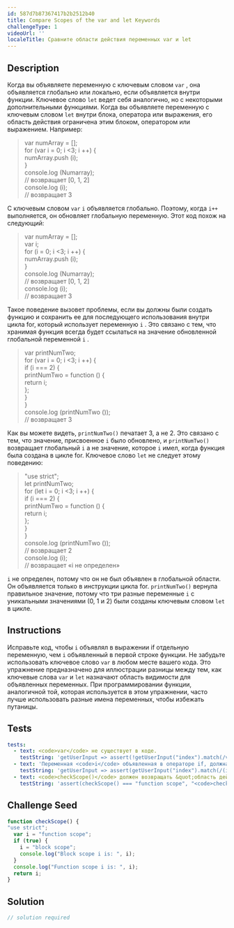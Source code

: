 ```yaml
---
id: 587d7b87367417b2b2512b40
title: Compare Scopes of the var and let Keywords
challengeType: 1
videoUrl: ''
localeTitle: Сравните области действия переменных var и let
---
```


## Description
<section id="description"> Когда вы объявляете переменную с ключевым словом <code>var</code> , она объявляется глобально или локально, если объявляется внутри функции. Ключевое слово <code>let</code> ведет себя аналогично, но с некоторыми дополнительными функциями. Когда вы объявляете переменную с ключевым словом <code>let</code> внутри блока, оператора или выражения, его область действия ограничена этим блоком, оператором или выражением. Например: <blockquote> var numArray = []; <br> for (var i = 0; i &lt;3; i ++) { <br> numArray.push (i); <br> } <br> console.log (Numarray); <br> // возвращает [0, 1, 2] <br> console.log (i); <br> // возвращает 3 </blockquote> С ключевым словом <code>var</code> <code>i</code> объявляется глобально. Поэтому, когда <code>i++</code> выполняется, он обновляет глобальную переменную. Этот код похож на следующий: <blockquote> var numArray = []; <br> var i; <br> for (i = 0; i &lt;3; i ++) { <br> numArray.push (i); <br> } <br> console.log (Numarray); <br> // возвращает [0, 1, 2] <br> console.log (i); <br> // возвращает 3 </blockquote> Такое поведение вызовет проблемы, если вы должны были создать функцию и сохранить ее для последующего использования внутри цикла for, который использует переменную <code>i</code> . Это связано с тем, что хранимая функция всегда будет ссылаться на значение обновленной глобальной переменной <code>i</code> . <blockquote> var printNumTwo; <br> for (var i = 0; i &lt;3; i ++) { <br> if (i === 2) { <br> printNumTwo = function () { <br> return i; <br> }; <br> } <br> } <br> console.log (printNumTwo ()); <br> // возвращает 3 </blockquote> Как вы можете видеть, <code>printNumTwo()</code> печатает 3, а не 2. Это связано с тем, что значение, присвоенное <code>i</code> было обновлено, и <code>printNumTwo()</code> возвращает глобальный <code>i</code> а не значение, которое <code>i</code> имел, когда функция была создана в цикле for. Ключевое слово <code>let</code> не следует этому поведению: <blockquote> "use strict"; <br> let printNumTwo; <br> for (let i = 0; i &lt;3; i ++) { <br> if (i === 2) { <br> printNumTwo = function () { <br> return i; <br> }; <br> } <br> } <br> console.log (printNumTwo ()); <br> // возвращает 2 <br> console.log (i); <br> // возвращает «i не определен» </blockquote> <code>i</code> не определен, потому что он не был объявлен в глобальной области. Он объявляется только в инструкции цикла for. <code>printNumTwo()</code> вернула правильное значение, потому что три разные переменные <code>i</code> с уникальными значениями (0, 1 и 2) были созданы ключевым словом <code>let</code> в цикле. </section>

## Instructions
<section id="instructions"> Исправьте код, чтобы <code>i</code> объявлял в выражении if отдельную переменную, чем <code>i</code> объявленный в первой строке функции. Не забудьте использовать ключевое слово <code>var</code> в любом месте вашего кода. Это упражнение предназначено для иллюстрации разницы между тем, как ключевые слова <code>var</code> и <code>let</code>  назначают область видимости для объявленных переменных. При программировании функции, аналогичной той, которая используется в этом упражнении, часто лучше использовать разные имена переменных, чтобы избежать путаницы. </section>

## Tests
<section id='tests'>

```yml
tests:
  - text: <code>var</code> не существует в коде.
    testString: 'getUserInput => assert(!getUserInput("index").match(/var/g),"<code>var</code> does not exist in code.");'
  - text: 'Переменная <code>i</code> объявленная в операторе if, должна равняться «области блока».'
    testString: 'getUserInput => assert(getUserInput("index").match(/(i\s*=\s*).*\s*.*\s*.*\1("|")block\s*scope\2/g), "The variable <code>i</code> declared in the if statement should equal "block scope".");'
  - text: <code>checkScope()</code> должен возвращать &quot;область действия&quot;
    testString: 'assert(checkScope() === "function scope", "<code>checkScope()</code> should return "function scope"");'

```

</section>

## Challenge Seed
<section id='challengeSeed'>

<div id='js-seed'>

```js
function checkScope() {
"use strict";
  var i = "function scope";
  if (true) {
    i = "block scope";
    console.log("Block scope i is: ", i);
  }
  console.log("Function scope i is: ", i);
  return i;
}

```

</div>



</section>

## Solution
<section id='solution'>

```js
// solution required
```
</section>
